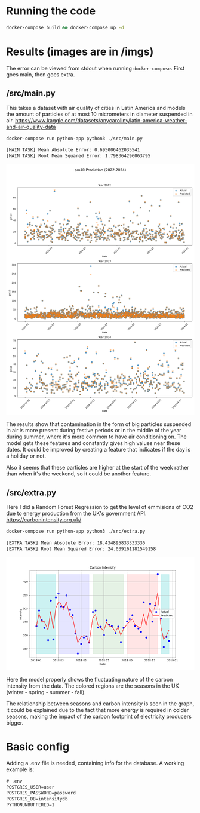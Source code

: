 # Running the code

```bash
docker-compose build && docker-compose up -d
```

# Results (images are in /imgs)

The error can be viewed from stdout when running `docker-compose`. First goes main, then goes extra.

## /src/main.py

This takes a dataset with air quality of cities in Latin America and models the amount of particles of at most 10 micrometers in diameter suspended in air. https://www.kaggle.com/datasets/anycaroliny/latin-america-weather-and-air-quality-data

```bash
docker-compose run python-app python3 ./src/main.py
```

```
[MAIN TASK] Mean Absolute Error: 0.695006462035541
[MAIN TASK] Root Mean Squared Error: 1.798364296063795
```

![main](./imgs/main.png)

The results show that contamination in the form of big particles suspended in air is more present during festive periods or in the middle of the year during summer, where it's more common to have air conditioning on. The model gets these features and constantly gives high values near these dates. It could be improved by creating a feature that indicates if the day is a holiday or not.

Also it seems that these particles are higher at the start of the week rather than when it's the weekend, so it could be another feature.

## /src/extra.py

Here I did a Random Forest Regression to get the level of emmisions of CO2 due to energy production from the UK's government API. https://carbonintensity.org.uk/


```bash
docker-compose run python-app python3 ./src/extra.py
```

```
[EXTRA TASK] Mean Absolute Error: 18.434895833333336
[EXTRA TASK] Root Mean Squared Error: 24.039161181549158
```

![extra](./imgs/extra.png)

Here the model properly shows the fluctuating nature of the carbon intensity from the data. The colored regions are the seasons in the UK (winter - spring - summer - fall).

The relationship between seasons and carbon intensity is seen in the graph, it could be explained due to the fact that more energy is required in colder seasons, making the impact of the carbon footprint of electricity producers bigger.

# Basic config

Adding a .env file is needed, containing info for the database. A working example is:

```env
# .env
POSTGRES_USER=user
POSTGRES_PASSWORD=password
POSTGRES_DB=intensitydb
PYTHONUNBUFFERED=1
```
